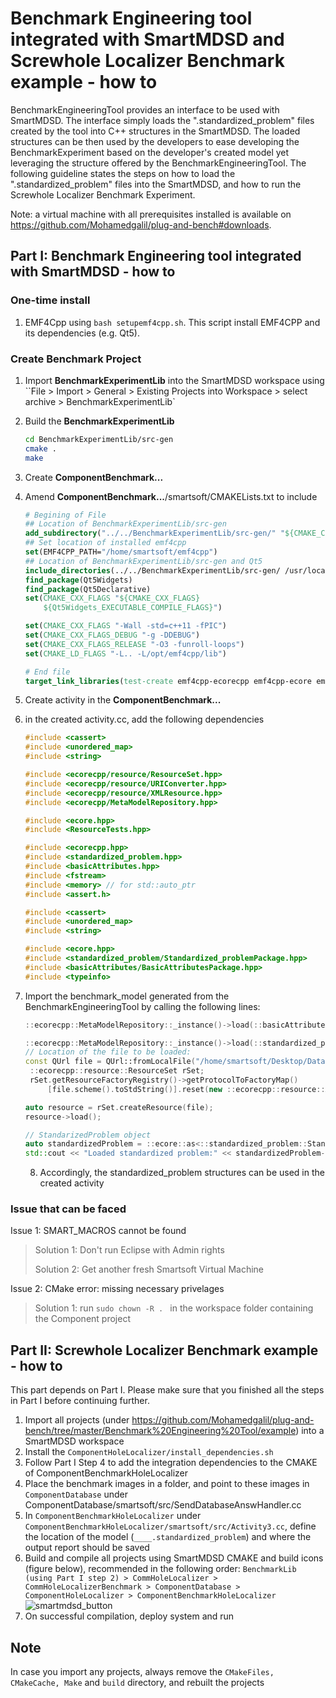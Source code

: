 # Benchmark Engineering tool integrated with SmartMDSD and Screwhole Localizer Benchmark example - how to

BenchmarkEngineeringTool provides an interface to be used with SmartMDSD. The interface simply loads the ".standardized_problem" files created by the tool into C++ structures in the SmartMDSD. The loaded structures can be then used by the developers to ease developing the BenchmarkExperiment based on the developer's created model yet leveraging the structure offered by the BenchmarkEngineeringTool. The following guideline states the steps on how to load the ".standardized_problem" files into the SmartMDSD, and how to run the Screwhole Localizer Benchmark Experiment.

Note: a virtual machine with all prerequisites installed is available on https://github.com/Mohamedgalil/plug-and-bench#downloads. 

## Part I: Benchmark Engineering tool integrated with SmartMDSD - how to
### One-time install

1. EMF4Cpp using `bash setupemf4cpp.sh`. This script install EMF4CPP and its dependencies (e.g. Qt5).

### Create Benchmark Project

1. Import **BenchmarkExperimentLib** into the SmartMDSD workspace using 
   ``File > Import > General > Existing Projects into Workspace > select archive > BenchmarkExperimentLib`

2. Build the **BenchmarkExperimentLib** 

   ```bash
   cd BenchmarkExperimentLib/src-gen
   cmake .
   make
   ```

3. Create **ComponentBenchmark...**

4. Amend **ComponentBenchmark...**/smartsoft/CMAKELists.txt to include

   ```cmake
   # Begining of File
   ## Location of BenchmarkExperimentLib/src-gen
   add_subdirectory("../../BenchmarkExperimentLib/src-gen/" "${CMAKE_CURRENT_BINARY_DIR}/build") 
   ## Set location of installed emf4cpp
   set(EMF4CPP_PATH="/home/smartsoft/emf4cpp")
   ## Location of BenchmarkExperimentLib/src-gen and Qt5 
   include_directories(../../BenchmarkExperimentLib/src-gen/ /usr/local/include/emf4cpp ${EMF4CPP_PATH}/emf4cpp.tests/resource ${EMF4CPP_PATH}/emf4cpp /usr/include/x86_64-linux-gnu/qt5)
   find_package(Qt5Widgets)
   find_package(Qt5Declarative)
   set(CMAKE_CXX_FLAGS "${CMAKE_CXX_FLAGS}
       ${Qt5Widgets_EXECUTABLE_COMPILE_FLAGS}")
   
   set(CMAKE_CXX_FLAGS "-Wall -std=c++11 -fPIC")
   set(CMAKE_CXX_FLAGS_DEBUG "-g -DDEBUG")
   set(CMAKE_CXX_FLAGS_RELEASE "-O3 -funroll-loops")
   set(CMAKE_LD_FLAGS "-L.. -L/opt/emf4cpp/lib")
   
   # End file
   target_link_libraries(test-create emf4cpp-ecorecpp emf4cpp-ecore emf4cpp-ResourceTests emf4cpp-benchmark_experiment emf4cpp-standardized_problem emf4cpp-basicAttributes emf4cpp-communicationObject emf4cpp-componentDefinition emf4cpp-serviceDefinition emf4cpp-communicationPattern emf4cpp-coordinationPattern emf4cpp-componentMode emf4cpp-stateMachine emf4cpp-parameterDefinition Qt5::Widgets)
   
   ```

5. Create activity in the **ComponentBenchmark...**

6. in the created activity.cc, add the following dependencies

   ```c++
   #include <cassert>
   #include <unordered_map>
   #include <string>
   
   #include <ecorecpp/resource/ResourceSet.hpp>
   #include <ecorecpp/resource/URIConverter.hpp>
   #include <ecorecpp/resource/XMLResource.hpp>
   #include <ecorecpp/MetaModelRepository.hpp>
   
   #include <ecore.hpp>
   #include <ResourceTests.hpp>
   
   #include <ecorecpp.hpp>
   #include <standardized_problem.hpp>
   #include <basicAttributes.hpp>
   #include <fstream>
   #include <memory> // for std::auto_ptr
   #include <assert.h>
   
   #include <cassert>
   #include <unordered_map>
   #include <string>
   
   #include <ecore.hpp>
   #include <standardized_problem/Standardized_problemPackage.hpp>
   #include <basicAttributes/BasicAttributesPackage.hpp>
   #include <typeinfo>
   ```

7. Import the benchmark_model generated from the BenchmarkEngineeringTool by calling the following lines:

   ```c++
   ::ecorecpp::MetaModelRepository::_instance()->load(::basicAttributes::BasicAttributesPackage::_instance());
   
   ::ecorecpp::MetaModelRepository::_instance()->load(::standardized_problem::Standardized_problemPackage::_instance());
   // Location of the file to be loaded:    
   const QUrl file = QUrl::fromLocalFile("/home/smartsoft/Desktop/Database/sp.standardized_problem");
   	::ecorecpp::resource::ResourceSet rSet;	
   	rSet.getResourceFactoryRegistry()->getProtocolToFactoryMap()
   		[file.scheme().toStdString()].reset(new ::ecorecpp::resource::XMLResourceFactory());
   
   auto resource = rSet.createResource(file);
   resource->load();
   
   // StandarizedProblem object
   auto standardizedProblem = ::ecore::as<::standardized_problem::StandardizedProblem>(resource->getContents()->get(0));
   std::cout << "Loaded standardized problem:" << standardizedProblem->getLabel();
   ```

   8. Accordingly, the standardized_problem structures can be used in the created activity

### Issue that can be faced

Issue 1: SMART_MACROS cannot be found

> Solution 1: Don't run Eclipse with Admin rights
>
> Solution 2: Get another fresh Smartsoft Virtual Machine

Issue 2: CMake error: missing necessary privelages

> Solution 1: run `sudo chown -R . ` in the workspace folder containing the Component project

## Part II: Screwhole Localizer Benchmark example - how to
This part depends on Part I. Please make sure that you finished all the steps in Part I before continuing further.
1. Import all projects (under https://github.com/Mohamedgalil/plug-and-bench/tree/master/Benchmark%20Engineering%20Tool/example) into a SmartMDSD workspace
2. Install the `ComponentHoleLocalizer/install_dependencies.sh`
3. Follow Part I Step 4 to add the integration dependencies to the CMAKE of ComponentBenchmarkHoleLocalizer
4. Place the benchmark images in a folder, and point to these images in `ComponentDatabase` under ComponentDatabase/smartsoft/src/SendDatabaseAnswHandler.cc
5. In `ComponentBenchmarkHoleLocalizer` under `ComponentBenchmarkHoleLocalizer/smartsoft/src/Activity3.cc`, define the location of the model (`____.standardized_problem`) and where the output report should be saved
4. Build and compile all projects using SmartMDSD CMAKE and build icons (figure below), recommended in the following order:
``` BenchmarkLib (using Part I step 2) > CommHoleLocalizer > CommHoleLocalizerBenchmark > ComponentDatabase > ComponentHoleLocalizer > ComponentBenchmarkHoleLocalizer ```
![smartmdsd_button](https://owncloud.fraunhofer.de/index.php/s/2nbdyfs9GpMfutp/download)
5. On successful compilation, deploy system and run

## Note
In case you import any projects, always remove the `CMakeFiles, CMakeCache, Make` and `build` directory, and rebuilt the projects
